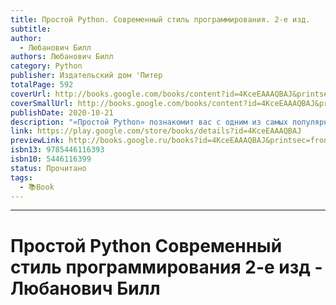 ```yaml
---
title: Простой Python. Современный стиль программирования. 2-е изд.
subtitle: 
author:
  - Любанович Билл
authors: Любанович Билл
category: Python
publisher: Издательский дом 'Питер
totalPage: 592
coverUrl: http://books.google.com/books/content?id=4KceEAAAQBAJ&printsec=frontcover&img=1&zoom=1&edge=curl&source=gbs_api
coverSmallUrl: http://books.google.com/books/content?id=4KceEAAAQBAJ&printsec=frontcover&img=1&zoom=5&edge=curl&source=gbs_api
publishDate: 2020-10-21
description: "«Простой Python» познакомит вас с одним из самых популярных языков программирования. Книга идеально подойдет как начинающим, так и опытным программистам, желающим добавить Python к списку освоенных языков. Любому программисту нужно знать не только язык, но и его возможности. Вы начнете с основ Python и его стандартной библиотеки. Узнаете, как находить, загружать, устанавливать и использовать сторонние пакеты. Изучите лучшие практики тестирования, отладки, повторного использования кода и получите полезные советы по разработке. Примеры кода и упражнения помогут в создании приложений для различных целей. Что изменилось? - Абсолютно новые 100 страниц (там есть котики). - Глав стало большое, но они стали короче. - Появилась глава, посвященная типам данных, переменным и именам. - Добавился рассказ о новых возможностях Python, таких как f-строки. - Обновилась информация о сторонних библиотеках. - Новые примеры кода. - Дан обзор библиотеки asyncio. - Рассмотрен новый стек технологий: контейнеры, облачные технологии, data science и машинное обучение. Что осталось неизменным? - Примеры c утками и плохими стихотворениями. Они навечно с нами."
link: https://play.google.com/store/books/details?id=4KceEAAAQBAJ
previewLink: http://books.google.ru/books?id=4KceEAAAQBAJ&printsec=frontcover&dq=devops+handbook&hl=&as_pt=BOOKS&cd=18&source=gbs_api
isbn13: 9785446116393
isbn10: 5446116399
status: Прочитано
tags:
  - 📚Book
---
```

---
# Простой Python Современный стиль программирования 2-е изд - Любанович Билл